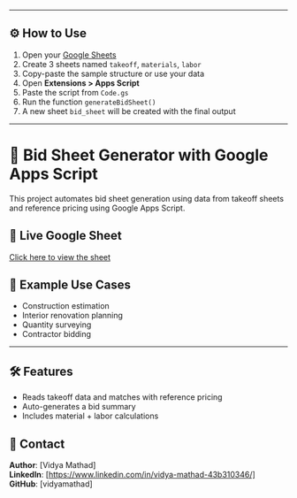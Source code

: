 
---

## ⚙️ How to Use

1. Open your [Google Sheets](https://sheets.google.com)
2. Create 3 sheets named `takeoff`, `materials`, `labor`
3. Copy-paste the sample structure or use your data
4. Open **Extensions > Apps Script**
5. Paste the script from `Code.gs`
6. Run the function `generateBidSheet()`
7. A new sheet `bid_sheet` will be created with the final output

---
# 🧾 Bid Sheet Generator with Google Apps Script

This project automates bid sheet generation using data from takeoff sheets and reference pricing using Google Apps Script.

## 🔗 Live Google Sheet
[Click here to view the sheet](https://docs.google.com/spreadsheets/d/xxxxxxxxxxx/edit)


## 📌 Example Use Cases

- Construction estimation
- Interior renovation planning
- Quantity surveying
- Contractor bidding

---

## 🛠 Features
- Reads takeoff data and matches with reference pricing
- Auto-generates a bid summary
- Includes material + labor calculations

## 📧 Contact

**Author**: [Vidya Mathad]  
**LinkedIn**: [https://www.linkedin.com/in/vidya-mathad-43b310346/]  
**GitHub**: [vidyamathad]  

